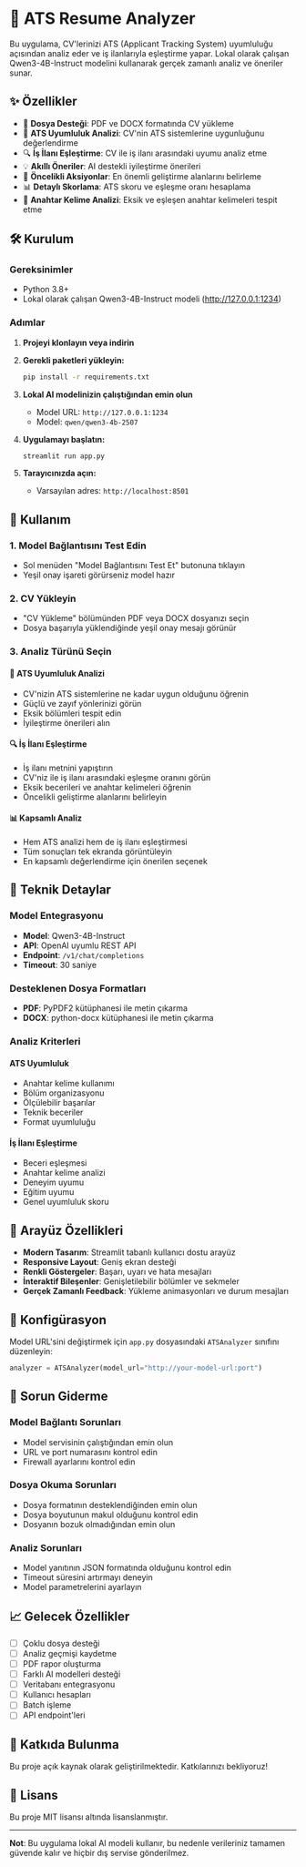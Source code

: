 # 🎯 ATS Resume Analyzer

Bu uygulama, CV'lerinizi ATS (Applicant Tracking System) uyumluluğu açısından analiz eder ve iş ilanlarıyla eşleştirme yapar. Lokal olarak çalışan Qwen3-4B-Instruct modelini kullanarak gerçek zamanlı analiz ve öneriler sunar.

## ✨ Özellikler

- 📄 **Dosya Desteği**: PDF ve DOCX formatında CV yükleme
- 🎯 **ATS Uyumluluk Analizi**: CV'nin ATS sistemlerine uygunluğunu değerlendirme
- 🔍 **İş İlanı Eşleştirme**: CV ile iş ilanı arasındaki uyumu analiz etme
- 💡 **Akıllı Öneriler**: AI destekli iyileştirme önerileri
- 🚀 **Öncelikli Aksiyonlar**: En önemli geliştirme alanlarını belirleme
- 📊 **Detaylı Skorlama**: ATS skoru ve eşleşme oranı hesaplama
- 🔑 **Anahtar Kelime Analizi**: Eksik ve eşleşen anahtar kelimeleri tespit etme

## 🛠️ Kurulum

### Gereksinimler

- Python 3.8+
- Lokal olarak çalışan Qwen3-4B-Instruct modeli (http://127.0.0.1:1234)

### Adımlar

1. **Projeyi klonlayın veya indirin**

2. **Gerekli paketleri yükleyin:**
   ```bash
   pip install -r requirements.txt
   ```

3. **Lokal AI modelinizin çalıştığından emin olun**
   - Model URL: `http://127.0.0.1:1234`
   - Model: `qwen/qwen3-4b-2507`

4. **Uygulamayı başlatın:**
   ```bash
   streamlit run app.py
   ```

5. **Tarayıcınızda açın:**
   - Varsayılan adres: `http://localhost:8501`

## 🚀 Kullanım

### 1. Model Bağlantısını Test Edin
- Sol menüden "Model Bağlantısını Test Et" butonuna tıklayın
- Yeşil onay işareti görürseniz model hazır

### 2. CV Yükleyin
- "CV Yükleme" bölümünden PDF veya DOCX dosyanızı seçin
- Dosya başarıyla yüklendiğinde yeşil onay mesajı görünür

### 3. Analiz Türünü Seçin

#### 🎯 ATS Uyumluluk Analizi
- CV'nizin ATS sistemlerine ne kadar uygun olduğunu öğrenin
- Güçlü ve zayıf yönlerinizi görün
- Eksik bölümleri tespit edin
- İyileştirme önerileri alın

#### 🔍 İş İlanı Eşleştirme
- İş ilanı metnini yapıştırın
- CV'niz ile iş ilanı arasındaki eşleşme oranını görün
- Eksik becerileri ve anahtar kelimeleri öğrenin
- Öncelikli geliştirme alanlarını belirleyin

#### 📊 Kapsamlı Analiz
- Hem ATS analizi hem de iş ilanı eşleştirmesi
- Tüm sonuçları tek ekranda görüntüleyin
- En kapsamlı değerlendirme için önerilen seçenek

## 🔧 Teknik Detaylar

### Model Entegrasyonu
- **Model**: Qwen3-4B-Instruct
- **API**: OpenAI uyumlu REST API
- **Endpoint**: `/v1/chat/completions`
- **Timeout**: 30 saniye

### Desteklenen Dosya Formatları
- **PDF**: PyPDF2 kütüphanesi ile metin çıkarma
- **DOCX**: python-docx kütüphanesi ile metin çıkarma

### Analiz Kriterleri

#### ATS Uyumluluk
- Anahtar kelime kullanımı
- Bölüm organizasyonu
- Ölçülebilir başarılar
- Teknik beceriler
- Format uyumluluğu

#### İş İlanı Eşleştirme
- Beceri eşleşmesi
- Anahtar kelime analizi
- Deneyim uyumu
- Eğitim uyumu
- Genel uyumluluk skoru

## 🎨 Arayüz Özellikleri

- **Modern Tasarım**: Streamlit tabanlı kullanıcı dostu arayüz
- **Responsive Layout**: Geniş ekran desteği
- **Renkli Göstergeler**: Başarı, uyarı ve hata mesajları
- **İnteraktif Bileşenler**: Genişletilebilir bölümler ve sekmeler
- **Gerçek Zamanlı Feedback**: Yükleme animasyonları ve durum mesajları

## 🔧 Konfigürasyon

Model URL'sini değiştirmek için `app.py` dosyasındaki `ATSAnalyzer` sınıfını düzenleyin:

```python
analyzer = ATSAnalyzer(model_url="http://your-model-url:port")
```

## 🐛 Sorun Giderme

### Model Bağlantı Sorunları
- Model servisinin çalıştığından emin olun
- URL ve port numarasını kontrol edin
- Firewall ayarlarını kontrol edin

### Dosya Okuma Sorunları
- Dosya formatının desteklendiğinden emin olun
- Dosya boyutunun makul olduğunu kontrol edin
- Dosyanın bozuk olmadığından emin olun

### Analiz Sorunları
- Model yanıtının JSON formatında olduğunu kontrol edin
- Timeout süresini artırmayı deneyin
- Model parametrelerini ayarlayın

## 📈 Gelecek Özellikler

- [ ] Çoklu dosya desteği
- [ ] Analiz geçmişi kaydetme
- [ ] PDF rapor oluşturma
- [ ] Farklı AI modelleri desteği
- [ ] Veritabanı entegrasyonu
- [ ] Kullanıcı hesapları
- [ ] Batch işleme
- [ ] API endpoint'leri

## 🤝 Katkıda Bulunma

Bu proje açık kaynak olarak geliştirilmektedir. Katkılarınızı bekliyoruz!

## 📄 Lisans

Bu proje MIT lisansı altında lisanslanmıştır.

---

**Not**: Bu uygulama lokal AI modeli kullanır, bu nedenle verileriniz tamamen güvende kalır ve hiçbir dış servise gönderilmez.